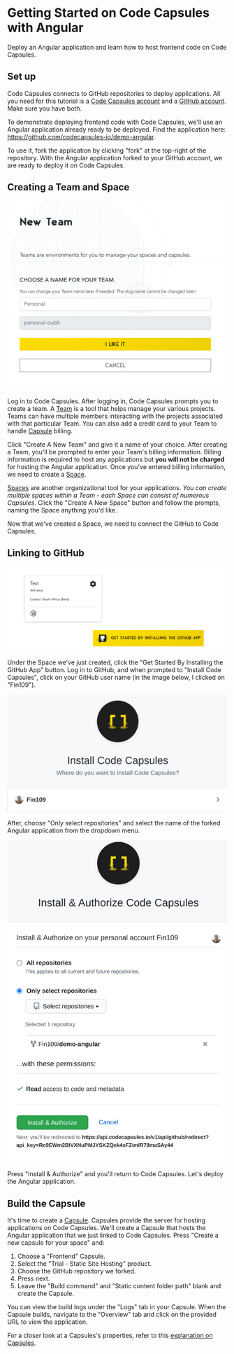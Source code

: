 
# Getting Started on Code Capsules with Angular 
Deploy an Angular application and learn how to host frontend code on Code Capsules. 

## Set up

Code Capsules connects to GitHub repositories to deploy applications. All you need for this tutorial is a [Code Capsules account](www.codecapsules.io) and a [GitHub account](www.github.com). Make sure you have both. 

To demonstrate deploying frontend code with Code Capsules, we'll use an Angular application already ready to be deployed. Find the application here: https://github.com/codecapsules-io/demo-angular.

To use it, fork the application by clicking "fork" at the top-right of the repository. With the Angular application forked to your GitHub account, we are ready to deploy it on Code Capsules.

## Creating a Team and Space

![create-team](images/new_team.png) 

Log in to Code Capsules. After logging in, Code Capsules prompts you to create a team. A [Team](https://codecapsules.io/docs/faq/what-is-a-team/) is a tool that helps manage your various projects. Teams can have multiple members interacting with the projects associated with that particular Team. You can also add a credit card to your Team to handle [Capsule](https://codecapsules.io/docs/faq/what-is-a-capsule) billing. 

Click "Create A New Team" and give it a name of your choice. After creating a Team, you'll be prompted to enter your Team's billing information. Billing information is required to host any applications but **you will not be charged** for hosting the Angular application. Once you've entered billing information, we need to create a [Space](https://codecapsules.io/docs/faq/what-is-a-space).

[Spaces](https://codecapsules.io/docs/faq/what-is-a-space) are another organizational tool for your applications. _You can create multiple spaces within a Team - each Space can consist of numerous Capsules_. Click the "Create A New Space" button and follow the prompts, naming the Space anything you'd like.

Now that we've created a Space, we need to connect the GitHub to Code Capsules.

## Linking to GitHub

![git-started](images/get_started_git.png)

Under the Space we've just created, click the "Get Started By Installing the GitHub App" button. Log in to GitHub, and when prompted to "Install Code Capsules", click on your GitHub user name (in the image below, I clicked on "Fin109").

![git-account](images/your_user.png)

After, choose "Only select repositories" and select the name of the forked Angular application from the dropdown menu. 

![permissions-cc](images/permissions_cc.png)

Press "Install & Authorize" and you'll return to Code Capsules. Let's deploy the Angular application. 

## Build the Capsule

It's time to create a [Capsule](https://codecapsules.io/docs/faq/what-is-a-capsule). Capsules provide the server for hosting applications on Code Capsules. We'll create a Capsule that hosts the Angular application that we just linked to Code Capsules. Press "Create a new capsule for your space" and:

1. Choose a "Frontend" Capsule.
2. Select the "Trial - Static Site Hosting" product.
3. Choose the GitHub repository we forked.
4. Press next.
5. Leave the "Build command" and "Static content folder path" blank and create the Capsule.

You can view the build logs under the "Logs" tab in your Capsule. When the Capsule builds, navigate to the "Overview" tab and click on the provided URL to view the application. 

For a closer look at a Capsules's properties, refer to this [explanation on Capsules](https://codecapsules.io/docs/faq/what-is-a-capsule/).
